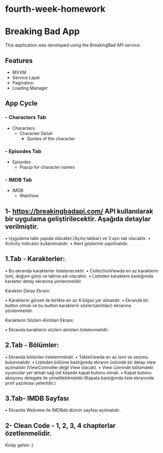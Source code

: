 # fourth-week-homework


# Breaking Bad App

This application was developed using the BreakingBad API service.


## Features

- MVVM
- Service Layer
- Pagination
- Loading Manager


## App Cycle

### - Characters Tab
- Characters
    - Character Detail
        - Quotes of the character

### - Episodes Tab
- Episodes
    - Popup for character names

### - IMDB Tab
- IMDB
    - WebView
    

1- https://breakingbadapi.com/  API kullanılarak bir uygulama geliştirilecektir. Aşağıda detaylar verilmiştir.
--

• Uygulama tablı yapıda olacaktır.(Açılış tabbar) ve 3 ayrı tab olacaktır.
• Activity indicator kullanılmalıdır.
• Alert gösterimi yapılmalıdır.

## 1.Tab - Karakterler:

• Bu ekranda karakterler listelenecektir.
• CollectionViewda en az karakterin ismi, doğum günü ve takma adı olacaktır.
• Listeden karaktere bastığımda karakter detay ekranına yönlenmelidir.

Karakter Detay Ekranı:

• Karakterin görseli ile birlikte en az 4 bilgisi yer almalıdır.
• Ekranda bir button olmalı ve bu button karakterin sözleri(alıntıları) ekranına yönlenmelidir.

Karakterin Sözleri-Alıntıları Ekranı:

• Ekranda karakterin sözleri-alıntıları listelenmelidir.

## 2.Tab - Bölümler:

• Ekranda bölümler listelenmelidir.
• TableViewda en az ismi ve sezonu bulunmalıdır.
• Listeden bölüme bastığımda ekranın üstünde bir detay view açılmalıdır.(ViewController değil View olacak).
• View üzerinde bölümdeki oyuncular yer almalı sağ üst köşede kapat butonu olmalı.
• Kapat butonu aksiyonu delegate ile yönetilebilmelidir.(Kapata bastığımda liste ekranında print yazılması yeterlidir.)

## 3.Tab- IMDB Sayfası
 
• Ekranda Webview ile IMDBde dizinin sayfası açılmalıdır.

2- Clean Code - 1, 2, 3, 4 chapterlar özetlenmelidir.
--

Kolay gelsin :)
